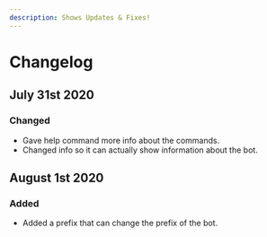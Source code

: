 ```yaml
---
description: Shows Updates & Fixes!
---
```


# Changelog

## July 31st 2020

### Changed

* Gave help command more info about the commands.
* Changed info so it can actually show information about the bot.

## August 1st 2020

### Added

* Added a prefix that can change the prefix of the bot.

